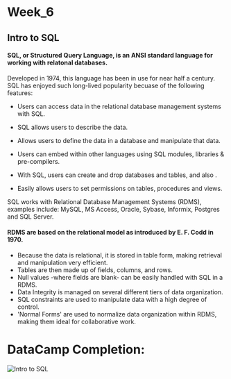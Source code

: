 # Week_6
## Intro to SQL

#### SQL, or Structured Query Language, is an ANSI standard language for working with relatonal databases. 

 Developed in 1974, this language has been in use for near half a century.
 SQL has enjoyed such long-lived popularity becuase of the following features:
 
 * Users can access data in the relational database management systems with SQL.
    
 * SQL allows users to describe the data.
    
 * Allows users to define the data in a database and manipulate that data.
    
 * Users can embed within other languages using SQL modules, libraries & pre-compilers.
    
 * With SQL, users can create and drop databases and tables, and also .
    
 * Easily allows users to set permissions on tables, procedures and views.

SQL works with Relational Database Management Systems (RDMS), examples include:
MySQL, MS Access, Oracle, Sybase, Informix, Postgres and SQL Server.

#### RDMS are based on the relational model as introduced by E. F. Codd in 1970. 
* Because the data is relational, it is stored in table form, making retrieval and manipulation very efficient. 
* Tables are then made up of fields, columns, and rows.
* Null values -where fields are blank- can be easily handled with SQL in a RDMS.
* Data Integrity is managed on several different tiers of data organization.
* SQL constraints are used to manipulate data with a high degree of control.
* 'Normal Forms' are used to normalize data organization within RDMS, making them ideal for collaborative work.

# DataCamp Completion:
![Intro to SQL](https://github.com/Nik0deemus/Week_6/blob/a736f4c97b3d5bf7541790a3fe8699a02ca02963/Intro%20to%20SQL.PNG)
